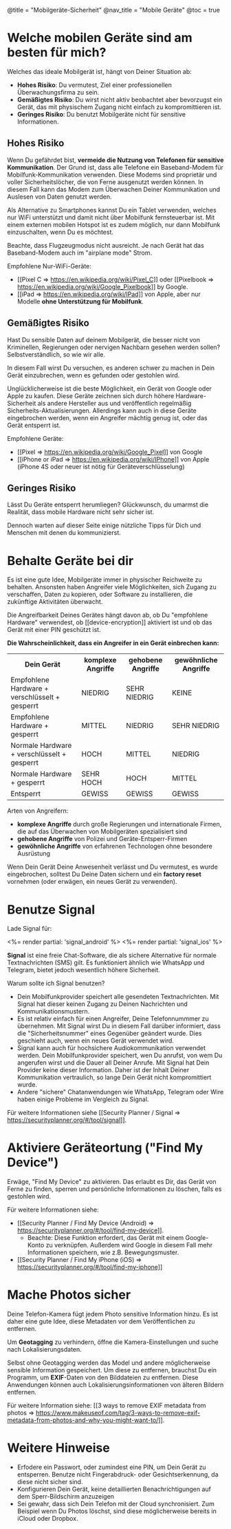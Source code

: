 @title = "Mobilgeräte-Sicherheit"
@nav_title = "Mobile Geräte"
@toc = true

# Welche mobilen Geräte sind am besten für mich?

Welches das ideale Mobilgerät ist, hängt von Deiner Situation ab:

- **Hohes Risiko**: Du vermutest, Ziel einer professionellen Überwachungsfirma zu sein.
- **Gemäßigtes Risiko**: Du wirst nicht aktiv beobachtet aber bevorzugst ein Gerät, das mit physischem Zugang nicht einfach zu kompromittieren ist.
- **Geringes Risiko**: Du benutzt Mobilgeräte nicht für sensitive Informationen.

## Hohes Risiko

Wenn Du gefährdet bist, **vermeide die Nutzung von Telefonen für sensitive Kommunikation**. Der Grund ist, dass alle Telefone ein Baseband-Modem für Mobilfunk-Kommunikation verwenden. Diese Modems sind proprietär und voller Sicherheitslöcher, die von Ferne ausgenutzt werden können. In diesem Fall kann das Modem zum Überwachen Deiner Kommunikation und Auslesen von Daten genutzt werden.

Als Alternative zu Smartphones kannst Du ein Tablet verwenden, welches nur WiFi unterstützt und damit nicht über Mobilfunk fernsteuerbar ist. Mit einem externen mobilen Hotspot ist es zudem möglich, nur dann Mobilfunk einzuschalten, wenn Du es möchtest.

Beachte, dass Flugzeugmodus nicht ausreicht. Je nach Gerät hat das Baseband-Modem auch im "airplane mode" Strom.

Empfohlene Nur-WiFi-Geräte:

- [[Pixel C => https://en.wikipedia.org/wiki/Pixel_C]] oder [[Pixelbook => https://en.wikipedia.org/wiki/Google_Pixelbook]] by Google.
- [[iPad => https://en.wikipedia.org/wiki/IPad]] von Apple, aber nur Modelle **ohne Unterstützung für Mobilfunk**.

## Gemäßigtes Risiko

Hast Du sensible Daten auf deinem Mobilgerät, die besser nicht von Kriminellen, Regierungen oder nervigen Nachbarn gesehen werden sollen? Selbstverständlich, so wie wir alle.

In diesem Fall wirst Du versuchen, es anderen schwer zu machen in Dein Gerät einzubrechen, wenn es gefunden oder gestohlen wird.

Unglücklicherweise ist die beste Möglichkeit, ein Gerät von Google oder Apple zu kaufen. Diese Geräte zeichnen sich durch höhere Hardware-Sicherheit als andere Hersteller aus und veröffentlich regelmäßig Sicherheits-Aktualisierungen. Allerdings kann auch in diese Geräte eingebrochen werden, wenn ein Angreifer mächtig genug ist, oder das Gerät entsperrt ist.

Empfohlene Geräte:

- [[Pixel => https://en.wikipedia.org/wiki/Google_Pixel]] von Google
- [[iPhone or iPad => https://en.wikipedia.org/wiki/IPhone]] von Apple (iPhone 4S oder neuer ist nötig für Geräteverschlüsselung)

## Geringes Risiko

Lässt Du Geräte entsperrt herumliegen? Glückwunsch, du umarmst die Realität, dass mobile Hardware nicht sehr sicher ist.

Dennoch warten auf dieser Seite einige nützliche Tipps für Dich und Menschen mit denen du kommunizierst.

# Behalte Geräte bei dir

Es ist eine gute Idee, Mobilgeräte immer in physischer Reichweite zu behalten. Ansonsten haben Angreifer viele Möglichkeiten, sich Zugang zu verschaffen, Daten zu kopieren, oder Software zu installieren, die zukünftige Aktivitäten überwacht.

Die Angreifbarkeit Deines Gerätes hängt davon ab, ob Du "empfohlene Hardware" verwendest, ob [[device-encryption]] aktiviert ist und ob das Gerät mit einer PIN geschützt ist.

**Die Wahrscheinlichkeit, dass ein Angreifer in ein Gerät einbrechen kann:**

<table class="table">
<tr>
  <th>Dein Gerät</th>
  <th>komplexe Angriffe</th>
  <th>gehobene Angriffe</th>
  <th>gewöhnliche Angriffe</th>
</tr>
<tr>
  <td>Empfohlene Hardware + verschlüsselt + gesperrt</td>
  <td>NIEDRIG</td>
  <td>SEHR NIEDRIG</td>
  <td>KEINE</td>
</tr>
<tr>
  <td>Empfohlene Hardware + gesperrt</td>
  <td>MITTEL</td>
  <td>NIEDRIG</td>
  <td>SEHR NIEDRIG</td>
</tr>
<tr>
  <td>Normale Hardware + verschlüsselt + gesperrt</td>
  <td>HOCH</td>
  <td>MITTEL</td>
  <td>NIEDRIG</td>
</tr>
<tr>
  <td>Normale Hardware + gesperrt</td>
  <td>SEHR HOCH</td>
  <td>HOCH</td>
  <td>MITTEL</td>
</tr>
<tr>
  <td>Entsperrt</td>
  <td>GEWISS</td>
  <td>GEWISS</td>
  <td>GEWISS</td>
</tr>
</table>

Arten von Angreifern:

- **komplexe Angriffe** durch große Regierungen und internationale Firmen, die auf das Überwachen von Mobilgeräten spezialisiert sind
- **gehobene Angriffe** von Polizei und Geräte-Entsperr-Firmen
- **gewöhnliche Angriffe** von erfahrenen Technologen ohne besondere Ausrüstung

Wenn Dein Gerät Deine Anwesenheit verlässt und Du vermutest, es wurde eingebrochen, solltest Du Deine Daten sichern und ein **factory reset** vornehmen (oder erwägen, ein neues Gerät zu verwenden).

# Benutze Signal

Lade Signal für:

<%= render partial: 'signal_android' %> <%= render partial: 'signal_ios' %>

**Signal** ist eine freie Chat-Software, die als sichere Alternative für normale Textnachrichten (SMS) gilt. Es funktioniert ähnlich wie WhatsApp und Telegram, bietet jedoch wesentlich höhere Sicherheit.

Warum sollte ich Signal benutzen?

- Dein Mobilfunkprovider speichert alle gesendeten Textnachrichten. Mit Signal hat dieser keinen Zugang zu Deinen Nachrichten und Kommunikationsmustern.
- Es ist relativ einfach für einen Angreifer, Deine Telefonnummmer zu übernehmen. Mit Signal wirst Du in diesem Fall darüber informiert, dass die "Sicherheitsnummer" eines Gegenüber geändert wurde. Dies geschieht auch, wenn ein neues Gerät verwendet wird.
- Signal kann auch für hochsichere Audiokommunikation verwendet werden. Dein Mobilfunkprovider speichert, wen Du anrufst, von wem Du angerufen wirst und die Dauer all Deiner Anrufe. Mit Signal hat Dein Provider keine dieser Information. Daher ist der Inhalt Deiner Kommunikation vertraulich, so lange Dein Gerät nicht kompromittiert wurde.
- Andere "sichere" Chatanwendungen wie WhatsApp, Telegram oder Wire haben einige Probleme im Vergleich zu Signal.

Für weitere Informationen siehe [[Security Planner / Signal => https://securityplanner.org/#/tool/signal]].

# Aktiviere Geräteortung ("Find My Device")

Erwäge, "Find My Device" zu aktivieren. Das erlaubt es Dir, das Gerät von Ferne zu finden, sperren und persönliche Informationen zu löschen, falls es gestohlen wird.

Für weitere Informationen siehe:

- [[Security Planner / Find My Device (Android) => https://securityplanner.org/#/tool/find-my-device]].
  - Beachte: Diese Funktion erfordert, das Gerät mit einem Google-Konto zu verknüpfen. Außerdem wird Google in diesem Fall mehr Informationen speichern, wie z.B. Bewegungsmuster.
- [[Security Planner / Find My iPhone (iOS) => https://securityplanner.org/#/tool/find-my-iphone]]

# Mache Photos sicher

Deine Telefon-Kamera fügt jedem Photo sensitive Information hinzu. Es ist daher eine gute Idee, diese Metadaten vor dem Veröffentlichen zu entfernen.

Um **Geotagging** zu verhindern, öffne die Kamera-Einstellungen und suche nach Lokalisierungsdaten.

Selbst ohne Geotagging werden das Model und andere möglicherweise sensible Information gespeichert. Um diese zu entfernen, brauchst Du ein Programm, um **EXIF**-Daten von den Bilddateien zu entfernen. Diese Anwendungen können auch Lokalisierungsinformationen von älteren Bildern entfernen.

Für weitere Information siehe: [[3 ways to remove EXIF metadata from photos => https://www.makeuseof.com/tag/3-ways-to-remove-exif-metadata-from-photos-and-why-you-might-want-to/]].

# Weitere Hinweise

- Erfodere ein Passwort, oder zumindest eine PIN, um Dein Gerät zu entsperren. Benutze nicht Fingerabdruck- oder Gesichtserkennung, da diese nicht sicher sind.
- Konfigurieren Dein Gerät, keine detaillierten Benachrichtigungen auf dem Sperr-Bildschirm anzuzeigen
- Sei gewahr, dass sich Dein Telefon mit der Cloud synchronisiert. Zum Beispiel wenn Du Photos löschst, sind diese möglicherweise bereits in iCloud oder Dropbox.
